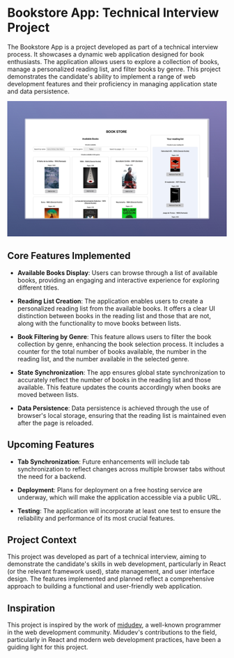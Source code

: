 

# Bookstore App: Technical Interview Project

The Bookstore App is a project developed as part of a technical interview process. It showcases a dynamic web application designed for book enthusiasts. The application allows users to explore a collection of books, manage a personalized reading list, and filter books by genre. This project demonstrates the candidate's ability to implement a range of web development features and their proficiency in managing application state and data persistence.

![Bookstore App](./public/bookstore.jpeg)

## Core Features Implemented

- **Available Books Display**: Users can browse through a list of available books, providing an engaging and interactive experience for exploring different titles.

- **Reading List Creation**: The application enables users to create a personalized reading list from the available books. It offers a clear UI distinction between books in the reading list and those that are not, along with the functionality to move books between lists.

- **Book Filtering by Genre**: This feature allows users to filter the book collection by genre, enhancing the book selection process. It includes a counter for the total number of books available, the number in the reading list, and the number available in the selected genre.

- **State Synchronization**: The app ensures global state synchronization to accurately reflect the number of books in the reading list and those available. This feature updates the counts accordingly when books are moved between lists.

- **Data Persistence**: Data persistence is achieved through the use of browser's local storage, ensuring that the reading list is maintained even after the page is reloaded.

## Upcoming Features

- **Tab Synchronization**: Future enhancements will include tab synchronization to reflect changes across multiple browser tabs without the need for a backend.

- **Deployment**: Plans for deployment on a free hosting service are underway, which will make the application accessible via a public URL.

- **Testing**: The application will incorporate at least one test to ensure the reliability and performance of its most crucial features.

## Project Context

This project was developed as part of a technical interview, aiming to demonstrate the candidate's skills in web development, particularly in React (or the relevant framework used), state management, and user interface design. The features implemented and planned reflect a comprehensive approach to building a functional and user-friendly web application.

## Inspiration

This project is inspired by the work of [midudev](https://github.com/midudev), a well-known programmer in the web development community. Midudev's contributions to the field, particularly in React and modern web development practices, have been a guiding light for this project.